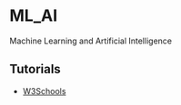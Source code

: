 # ML_AI
Machine Learning and Artificial Intelligence

## Tutorials
<ul>

  <li>
    <a href="https://www.w3schools.com/ai/default.asp">W3Schools</a>
  </li>

</ul>
